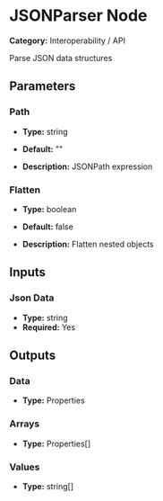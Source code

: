 
# JSONParser Node

**Category:** Interoperability / API

Parse JSON data structures

## Parameters


### Path
- **Type:** string
- **Default:** ""


- **Description:** JSONPath expression


### Flatten
- **Type:** boolean
- **Default:** false


- **Description:** Flatten nested objects


## Inputs


### Json Data
- **Type:** string
- **Required:** Yes



## Outputs


### Data
- **Type:** Properties



### Arrays
- **Type:** Properties[]



### Values
- **Type:** string[]




